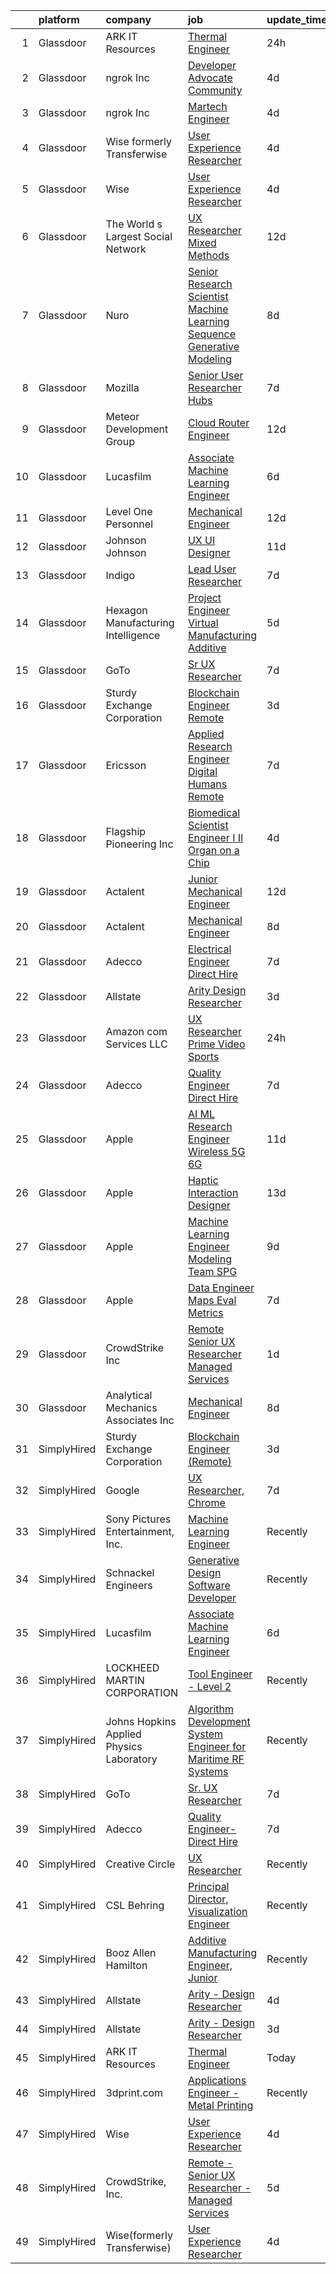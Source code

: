

|    | platform    | company                                  | job                                                                                                                                                                                                                                                                                                                                                                                                                                                                                                                                                                                                                                                                                                                                                                                                                                                                                                                                                                                                                                                                                                                                                                                                                                                                                                                                                                                                                                                                                                         | update_time   | location                |
|---:|:------------|:-----------------------------------------|:------------------------------------------------------------------------------------------------------------------------------------------------------------------------------------------------------------------------------------------------------------------------------------------------------------------------------------------------------------------------------------------------------------------------------------------------------------------------------------------------------------------------------------------------------------------------------------------------------------------------------------------------------------------------------------------------------------------------------------------------------------------------------------------------------------------------------------------------------------------------------------------------------------------------------------------------------------------------------------------------------------------------------------------------------------------------------------------------------------------------------------------------------------------------------------------------------------------------------------------------------------------------------------------------------------------------------------------------------------------------------------------------------------------------------------------------------------------------------------------------------------|:--------------|:------------------------|
|  1 | Glassdoor   | ARK IT Resources                         | [Thermal Engineer](https://www.glassdoor.com/partner/jobListing.htm?pos=112&ao=1136043&s=58&guid=000001835eef94008151b59cb0eb6111&src=GD_JOB_AD&t=SR&vt=w&ea=1&cs=1_20ddaf6e&cb=1663745103180&jobListingId=1008151360223&jrtk=3-0-1gdfev519kbkg801-1gdfev51qjcbp800-d7ba8a74a5e566be-)                                                                                                                                                                                                                                                                                                                                                                                                                                                                                                                                                                                                                                                                                                                                                                                                                                                                                                                                                                                                                                                                                                                                                                                                                      | 24h           | Menlo Park, CA          |
|  2 | Glassdoor   | ngrok Inc                                | [Developer Advocate   Community](https://www.glassdoor.com/partner/jobListing.htm?pos=127&ao=1136043&s=58&guid=000001835eef94008151b59cb0eb6111&src=GD_JOB_AD&t=SR&vt=w&ea=1&cs=1_891d2f1e&cb=1663745103181&jobListingId=1008145005945&jrtk=3-0-1gdfev519kbkg801-1gdfev51qjcbp800-81705252b0c7ae74-)                                                                                                                                                                                                                                                                                                                                                                                                                                                                                                                                                                                                                                                                                                                                                                                                                                                                                                                                                                                                                                                                                                                                                                                                        | 4d            | Austin, TX              |
|  3 | Glassdoor   | ngrok Inc                                | [Martech Engineer](https://www.glassdoor.com/partner/jobListing.htm?pos=120&ao=1136043&s=58&guid=000001835eef94008151b59cb0eb6111&src=GD_JOB_AD&t=SR&vt=w&ea=1&cs=1_2507b55f&cb=1663745103181&jobListingId=1008144845388&jrtk=3-0-1gdfev519kbkg801-1gdfev51qjcbp800-5fb104bac070b483-)                                                                                                                                                                                                                                                                                                                                                                                                                                                                                                                                                                                                                                                                                                                                                                                                                                                                                                                                                                                                                                                                                                                                                                                                                      | 4d            | Austin, TX              |
|  4 | Glassdoor   | Wise formerly Transferwise               | [User Experience Researcher](https://www.glassdoor.com/partner/jobListing.htm?pos=124&ao=1136043&s=58&guid=000001835eef94008151b59cb0eb6111&src=GD_JOB_AD&t=SR&vt=w&cs=1_5ca8ad96&cb=1663745103181&jobListingId=1008145016719&jrtk=3-0-1gdfev519kbkg801-1gdfev51qjcbp800-961133dc9397dce1-)                                                                                                                                                                                                                                                                                                                                                                                                                                                                                                                                                                                                                                                                                                                                                                                                                                                                                                                                                                                                                                                                                                                                                                                                                 | 4d            | New York, NY            |
|  5 | Glassdoor   | Wise                                     | [User Experience Researcher](https://www.glassdoor.com/partner/jobListing.htm?pos=130&ao=1136043&s=58&guid=000001835eef94008151b59cb0eb6111&src=GD_JOB_AD&t=SR&vt=w&ea=1&cs=1_585092b1&cb=1663745103182&jobListingId=1008144985892&jrtk=3-0-1gdfev519kbkg801-1gdfev51qjcbp800-b42d6b528c0ab3c6-)                                                                                                                                                                                                                                                                                                                                                                                                                                                                                                                                                                                                                                                                                                                                                                                                                                                                                                                                                                                                                                                                                                                                                                                                            | 4d            | New York, NY            |
|  6 | Glassdoor   | The World s Largest Social Network       | [UX Researcher  Mixed Methods ](https://www.glassdoor.com/partner/jobListing.htm?pos=105&ao=1110586&s=58&guid=000001835eef94008151b59cb0eb6111&src=GD_JOB_AD&t=SR&vt=w&ea=1&cs=1_d5b86d0d&cb=1663745103179&jobListingId=1008127980013&cpc=42BEC95245890617&jrtk=3-0-1gdfev519kbkg801-1gdfev51qjcbp800-95064e1ee481b041--6NYlbfkN0DSgjPPcnEdvoK3uuxfISLALE6pB1FR7YSHOr_tSg5_QGIhoz_2VqUepdcKLBLI_zT6UW54Cd1fNtknZtOrKjgZadErINrxE8UWz8nhuzt5Ng7HjwsUvgsuMMigsisLFyIIJVED45QTVyAR7WXJBxBSS4o8NpMWLNvnqKZVDh8d6QsKqS5n2y3Tl7n9LG7pE7R5nehw8ZgkofqZAfcZkURi4LK8rLS4gBPomtDJcS7xEdEc7PpdUSz5qQ9M0FqNTzQhXs9fqonovxpHmHaVNsKUgZZNzYF4lwLRpnU5d7wvX_fx6miTvl8g94LGzgoESRRF5gUOxznV8EpRobMsMztBYUTI2mHyWsZBBSP283vOgPYFDWaNYbv1MrhlTt3J1--ZxcDjY61TIt5ATPyTrSFjpHriil8ItJE5FurBUXo_-a91ims4JeFZJYfQgVpgbHZOmnKxUQln_soGVVslwWLnIHEHQijdhrT1HwSOvrYWUNRE8XUfiXTGqA0tJB9OHkI-c4caWsNJobY3wp7bT8JPu0w5Ai1L0QkuV7bqO-DmrEarpKtf1tkMga9xnwQhSnKbi9pTZpa2w-WyhViqn3yLow1Qd6OWHXs%3D)                                                                                                                                                                                                                                                                                                                                                                                                                                                                                                                                      | 12d           | Menlo Park, CA          |
|  7 | Glassdoor   | Nuro                                     | [Senior Research Scientist  Machine Learning  Sequence Generative Modeling](https://www.glassdoor.com/partner/jobListing.htm?pos=121&ao=1136043&s=58&guid=000001835eef94008151b59cb0eb6111&src=GD_JOB_AD&t=SR&vt=w&ea=1&cs=1_7a58cd81&cb=1663745103181&jobListingId=1008135465542&jrtk=3-0-1gdfev519kbkg801-1gdfev51qjcbp800-ee2357161cdde27d-)                                                                                                                                                                                                                                                                                                                                                                                                                                                                                                                                                                                                                                                                                                                                                                                                                                                                                                                                                                                                                                                                                                                                                             | 8d            | Mountain View, CA       |
|  8 | Glassdoor   | Mozilla                                  | [Senior User Researcher  Hubs](https://www.glassdoor.com/partner/jobListing.htm?pos=126&ao=1136043&s=58&guid=000001835eef94008151b59cb0eb6111&src=GD_JOB_AD&t=SR&vt=w&ea=1&cs=1_9e4adc7c&cb=1663745103181&jobListingId=1008137678434&jrtk=3-0-1gdfev519kbkg801-1gdfev51qjcbp800-d5bfe251643c9646-)                                                                                                                                                                                                                                                                                                                                                                                                                                                                                                                                                                                                                                                                                                                                                                                                                                                                                                                                                                                                                                                                                                                                                                                                          | 7d            | San Francisco, CA       |
|  9 | Glassdoor   | Meteor Development Group                 | [Cloud Router Engineer](https://www.glassdoor.com/partner/jobListing.htm?pos=116&ao=1136043&s=58&guid=000001835eef94008151b59cb0eb6111&src=GD_JOB_AD&t=SR&vt=w&cs=1_c4756886&cb=1663745103180&jobListingId=1008126394327&jrtk=3-0-1gdfev519kbkg801-1gdfev51qjcbp800-e8432282be97c04f-)                                                                                                                                                                                                                                                                                                                                                                                                                                                                                                                                                                                                                                                                                                                                                                                                                                                                                                                                                                                                                                                                                                                                                                                                                      | 12d           | Remote                  |
| 10 | Glassdoor   | Lucasfilm                                | [Associate Machine Learning Engineer](https://www.glassdoor.com/partner/jobListing.htm?pos=114&ao=1136043&s=58&guid=000001835eef94008151b59cb0eb6111&src=GD_JOB_AD&t=SR&vt=w&cs=1_6f944c85&cb=1663745103180&jobListingId=1008139116057&jrtk=3-0-1gdfev519kbkg801-1gdfev51qjcbp800-53c3b19fc0252a02-)                                                                                                                                                                                                                                                                                                                                                                                                                                                                                                                                                                                                                                                                                                                                                                                                                                                                                                                                                                                                                                                                                                                                                                                                        | 6d            | San Francisco, CA       |
| 11 | Glassdoor   | Level One Personnel                      | [Mechanical Engineer](https://www.glassdoor.com/partner/jobListing.htm?pos=108&ao=1110586&s=58&guid=000001835eef94008151b59cb0eb6111&src=GD_JOB_AD&t=SR&vt=w&ea=1&cs=1_29c5b071&cb=1663745103179&jobListingId=1008126691607&cpc=334ABAF5D42DC775&jrtk=3-0-1gdfev519kbkg801-1gdfev51qjcbp800-0075f2411a31a963--6NYlbfkN0BGKOAI0ioq35DZwdBmpRMS4IkA5KmWp_V8IQIGxuDSdjBr0bVOIavCyO8Whx9w43ejlyBZP44KpN7q0uegCwpsILwPM4iTnBqmzUSkvLJTxp5SNMRlK4p5371I8TNlG05qUlSm2rElWbwU-xiqIcKjVdN_LSf8WxN2a0AYwjpaz4p6HiWdLAF8uZklSWDLiVTEQNsJKXaYqb5F-nz_bVFGwGznQ7jbjzU4bYnKSfr_rbdLdZzBLgAR1jv_BRb3FsP3iMIhx8kFWfdcoMc1HgZP4gj_xJz_14_s_elyqFQL86ZfSOOTixXgb12l4grH3zPgFvsxOFqEg7Y_5NMdh1yVeq0yN-zGVP1blznBx2iKPgIovtYOzTGrtXh9h7d2kawzvogRTa1Iz2KrTncPeFkKzSh-osuW2a_YtWWK1phQpgk_0gH7neUVzXkledIDEQz_wYUOI_i4vih1mTJf3jPC8iR5EnKkLTZWRgmsGrI5jlt6bOLrYKZCa1L-z74BxAFR80IMJQi_0A%3D%3D)                                                                                                                                                                                                                                                                                                                                                                                                                                                                                                                                                                                                                                  | 12d           | Riverdale, MD           |
| 12 | Glassdoor   | Johnson   Johnson                        | [UX UI Designer](https://www.glassdoor.com/partner/jobListing.htm?pos=129&ao=1136043&s=58&guid=000001835eef94008151b59cb0eb6111&src=GD_JOB_AD&t=SR&vt=w&cs=1_ef9890b1&cb=1663745103182&jobListingId=1008128369834&jrtk=3-0-1gdfev519kbkg801-1gdfev51qjcbp800-571297199a56e5ce-)                                                                                                                                                                                                                                                                                                                                                                                                                                                                                                                                                                                                                                                                                                                                                                                                                                                                                                                                                                                                                                                                                                                                                                                                                             | 11d           | Raritan, NJ             |
| 13 | Glassdoor   | Indigo                                   | [Lead User Researcher](https://www.glassdoor.com/partner/jobListing.htm?pos=128&ao=1136043&s=58&guid=000001835eef94008151b59cb0eb6111&src=GD_JOB_AD&t=SR&vt=w&cs=1_fcf8f540&cb=1663745103182&jobListingId=1008137860295&jrtk=3-0-1gdfev519kbkg801-1gdfev51qjcbp800-01d9b91b3b0b842d-)                                                                                                                                                                                                                                                                                                                                                                                                                                                                                                                                                                                                                                                                                                                                                                                                                                                                                                                                                                                                                                                                                                                                                                                                                       | 7d            | Remote                  |
| 14 | Glassdoor   | Hexagon Manufacturing Intelligence       | [Project Engineer   Virtual Manufacturing   Additive](https://www.glassdoor.com/partner/jobListing.htm?pos=119&ao=1136043&s=58&guid=000001835eef94008151b59cb0eb6111&src=GD_JOB_AD&t=SR&vt=w&cs=1_7a6e4adb&cb=1663745103180&jobListingId=1008143262841&jrtk=3-0-1gdfev519kbkg801-1gdfev51qjcbp800-00b3a3f72e2f6140-)                                                                                                                                                                                                                                                                                                                                                                                                                                                                                                                                                                                                                                                                                                                                                                                                                                                                                                                                                                                                                                                                                                                                                                                        | 5d            | Novi, MI                |
| 15 | Glassdoor   | GoTo                                     | [Sr  UX Researcher](https://www.glassdoor.com/partner/jobListing.htm?pos=101&ao=1110586&s=58&guid=000001835eef94008151b59cb0eb6111&src=GD_JOB_AD&t=SR&vt=w&cs=1_cf28a901&cb=1663745103178&jobListingId=1008136047338&cpc=DFCAFF9DFE7B86C3&jrtk=3-0-1gdfev519kbkg801-1gdfev51qjcbp800-cc8c35999ee38a36--6NYlbfkN0DXrBR656PqShB4nd9ExliYcIGoAa-Cw4zASH8sJAtKRw7zPWSX6rin_4RTA63kuGDTGAJZNlVYHFk95NFqQyM2oEXKT0BrTVUrPHFvKd2v7-E1yVHa_9NTbPXc6a0PxaSBA30d15D1Rcn3YIcsDoZG8R4UyZ4IdFyU8eMR46wXMRrp1W-D-jOyTGpUsnMmRjKdrkYMWRLtHmFmvXC-00MlBnBgwYuB7F_nCIE_4vLKilVQj0T0QXjfmyXN7ejdUQ_uSaa6KZdFYjetRufJm-_yWrJ8UYN8dwE_QIpL3aet0CBfokjnreidKyCryEOqz4yfWYEbIqL0TxQEvaD6ZOmEM1dC35ReGWykjmjJ-wGEH9eiafmqHfDDYgb1F--6IPl4xq6OpNfAQBXF4FP9xbctc43y0g3oaIbRPRyBfN4RYyNst8tVRnHes4lbSrleUNN2rFh0W4CT9ZUgHnOtB8qkQZgxHsStSL5_4Ub1Mel8WyUbq6IA4wmMIxL0poSv15K1WsnKbf8OrkajiN7LrQ0u6BP4NQM965UVfeDx6JbajZn_KaykfKfDrivnHiq7cJGYsg-NIPKddv9XlrnaXXJVJWBsOD88pSJ925T-NQflNfQ8DwPZzS5NvrOCP0g7uL4ff7J1qow1S-BrocNw_NxHgvCtG48pjsYYGiXRTpLVOB5QGCGtMJg8vv1R_-4Udv6vlRICNwtq-7EDeWUz_QxwIyOuiUvgd8eVlBJPfA63q_uee5mhTBDhSNB2Ok--8byh7i4VDGN2La5AIdiX5HvMIxV3hUz88B05cXUtkxz-j5bVo7bf7qY3m1iKyInq-FXyTZblsGxjq-ugRDd8lNcSL6U5cQrs7jYwZbfviWSlrLOwixetShFMX-FiLwx95HtE0Fcq5oRE3TdC0OKEEDTE2n1dNpx5bud00cdTUs4BmheZN8650XmhngxqY6tgTlOrelHlyGpEl3XFZmKujNmMBFIpVcLvf2YUj1WFCyOIiZ9xrA4i5k0oWTQHMixzcrk%3D)                                                                                                                       | 7d            | Boston, MA              |
| 16 | Glassdoor   | Sturdy Exchange Corporation              | [Blockchain Engineer  Remote ](https://www.glassdoor.com/partner/jobListing.htm?pos=111&ao=1136043&s=58&guid=000001835eef94008151b59cb0eb6111&src=GD_JOB_AD&t=SR&vt=w&ea=1&cs=1_033835f3&cb=1663745103180&jobListingId=1008146555398&jrtk=3-0-1gdfev519kbkg801-1gdfev51qjcbp800-fef74d675c3b63f7-)                                                                                                                                                                                                                                                                                                                                                                                                                                                                                                                                                                                                                                                                                                                                                                                                                                                                                                                                                                                                                                                                                                                                                                                                          | 3d            | Remote                  |
| 17 | Glassdoor   | Ericsson                                 | [Applied Research Engineer  Digital Humans  Remote ](https://www.glassdoor.com/partner/jobListing.htm?pos=113&ao=1136043&s=58&guid=000001835eef94008151b59cb0eb6111&src=GD_JOB_AD&t=SR&vt=w&cs=1_8c3a3337&cb=1663745103180&jobListingId=1008137192656&jrtk=3-0-1gdfev519kbkg801-1gdfev51qjcbp800-a3a6e642df506e59-)                                                                                                                                                                                                                                                                                                                                                                                                                                                                                                                                                                                                                                                                                                                                                                                                                                                                                                                                                                                                                                                                                                                                                                                         | 7d            | Santa Clara, CA         |
| 18 | Glassdoor   | Flagship Pioneering  Inc                 | [Biomedical Scientist Engineer I II  Organ on a Chip](https://www.glassdoor.com/partner/jobListing.htm?pos=115&ao=1136043&s=58&guid=000001835eef94008151b59cb0eb6111&src=GD_JOB_AD&t=SR&vt=w&ea=1&cs=1_c4daa23f&cb=1663745103180&jobListingId=1008145568637&jrtk=3-0-1gdfev519kbkg801-1gdfev51qjcbp800-8bcd449e731fee9b-)                                                                                                                                                                                                                                                                                                                                                                                                                                                                                                                                                                                                                                                                                                                                                                                                                                                                                                                                                                                                                                                                                                                                                                                   | 4d            | Boston, MA              |
| 19 | Glassdoor   | Actalent                                 | [Junior Mechanical Engineer](https://www.glassdoor.com/partner/jobListing.htm?pos=104&ao=1110586&s=58&guid=000001835eef94008151b59cb0eb6111&src=GD_JOB_AD&t=SR&vt=w&ea=1&cs=1_7e57ac18&cb=1663745103179&jobListingId=1008127139282&cpc=8795CF9063CD573D&jrtk=3-0-1gdfev519kbkg801-1gdfev51qjcbp800-9ae0dcd8d463372b--6NYlbfkN0ChYVx_I3yfZ_JDY3EFoivtqvi_stwnZ_kRt8Dowt_l_d1ydueao4NE-oUleRJ4yhhb39mHehtRHndohCyaOhg4280427keUE1_ZpeYPIHI534W6KDYMQAOdfsg9KN3-mFLPXe_iqaff-Q4F3tD3DuGMwPBQWq0rmd4OptedXNGpScra_6RWsT4s_zZPtEVlf_2SMfiOZPFAgPLLZf2kzMVuWZ1bYHDKmJtIG5ufjMnl_a2uZHmwC8WSU3Dpw3aYLGyNGTNRV3Wal6Idpg-8XrqMIL61OVAHsSrno3Rl_CqpPZCdS9hj1WQtPAeYFajxwJBs64kYb3EBVGkVV4MeHx-eq5F9GHCS4zVQ5CO8rNkFb_9GkES4qjVEqgAtcHG26LVIcvC331l0YIl5ageoMJ4xSDa5q6K-XGd2YZPaXWefFskyTFlsBOQlT4hhCdWofpnA2FEjtrcMMv939Mlyd9GNT54BToEeE-15igIL8BjJKNenD1PDg3AWf6_G8USLDRT3i0FPvfqpR4n3n20fku_o0uVyRedJ22zVj-yKLarXPdrUJiyTHeXNyfH7zigJx60XXibQuLuEwsiTulxdxRfR40YmLXT5vQMCszXbwbQycPFp80kC9TY9y6leghF_n8AmUsodCQ96XnVhj2aWlGtNbajRL_ALePVI501tytmeGhBVNlLXNkzePBbreo-jN1tMudVoLtF-TQYdK0vLlywxnqKgTJE3uKgT7xEX6TPmXa0ZaUnMOrYi1-Ha1_6db8qszGhTsQfkw8IVg2OIPO3D3baW5KJFznUnJalBFeYA3zVJo3EmCteU37L3bqoip_uIHda7hRhlDuNVft9HLcCh2Ftz7Fia811cReS0kFW2g0MMF2EcVFmiqxE_fatSsyywqaFq7TpRSkLsvAZF9THi8y0QM5OaAWh8H7X6XN7BC2eqDq5cJaLWYUOQ4AFgRrqOXIKHCFqdxD95rWjhg9bDopbJKbNigE%3D)                                                                                                                                         | 12d           | Hyattsville, MD         |
| 20 | Glassdoor   | Actalent                                 | [Mechanical Engineer](https://www.glassdoor.com/partner/jobListing.htm?pos=107&ao=1110586&s=58&guid=000001835eef94008151b59cb0eb6111&src=GD_JOB_AD&t=SR&vt=w&ea=1&cs=1_44f695a6&cb=1663745103179&jobListingId=1008134974278&cpc=8795CF9063CD573D&jrtk=3-0-1gdfev519kbkg801-1gdfev51qjcbp800-a41a2a09e7ee9863--6NYlbfkN0ChYVx_I3yfZ_JDY3EFoivtqvi_stwnZ_kRt8Dowt_l_d1ydueao4NE-oUleRJ4yhhNyDAQM8zxtsu2sJnXCSKwaOL1JDzutMNz7oNwtIRIlYrD7WCj09pygk8fr46RRWkgj-fWXrFuHeleropOJrm8NONiBDVed7mT-6nH9KtLXNmu6SDjUVHUse5hxr0vAapaAz5XkCBWKMYCe7CTclHJ70qfEMJrZNlKw2cXL5y0cGbZ1QBB7X1xkhZ2p68V0p9xKd1dVrTPqDzhJ9Os_nu2bknL1oAHeuDb0oXamCRO0PKwz9t_DN7gQXIl2gYjzoXwy_yM0PKck5lSS9CVLE827FTa5VB4OOw1Sp6itViwBh2ZQNM9l6_emR9gL4Lk7vhSeIo0P28im0TolJV1g58HMWwR7JQXPpzpO_VjI0_aTfN8lb40cWqkK4cgNcaj8eNYhPhWdB-f_OgzMiDyck3QKnDeev_n48OMREYEIM6XbPDLa3ozKQin8riCSllEdSf_o95KGkobZ-D45O3LH1Ba3CkjFjqpGkWSk4LAid5IM7oxZhG9vA4U3npHqUz-xevDsUecSgAKnwI_rf-CMAz0LjabWGsf4ZoAWBem7AsLMuFr9yTWdCyW4p40EZ9gOQkRJJMjBCakuQdCisKAH747BdDJ_9MLq-a2eSpv9OoJX9ytAIeuklA1ycBRT9xu-RyKlpGI42BeZj7Txl3WodzDHdbrDqfJqUJv9x1IrGB8K7LRWd8sW8txF4ykivAOlQ2HZ-JHS9oncDBEUjMYNbLQhe97ad_pCUpH8Hy0i9DskjW6nbvP9dvltyMkQacwFGV1nKjD6AJvr3nYQes_FEUnIpWaZoaUxWtwDAQ0Kwo20NfWv4GratNZqvjUOPDzhz-Q9ton_eI1eqPV0NaaEiGHS1OYgpnnQ21477u-_svFmztM2xN-i7HG6EQGOYj4_BEvwXhw-GQcr8CsYv2LWuwXZjS0DGwZy6c%3D)                                                                                                                                                | 8d            | Hyattsville, MD         |
| 21 | Glassdoor   | Adecco                                   | [Electrical Engineer   Direct Hire](https://www.glassdoor.com/partner/jobListing.htm?pos=109&ao=1110586&s=58&guid=000001835eef94008151b59cb0eb6111&src=GD_JOB_AD&t=SR&vt=w&ea=1&cs=1_76564826&cb=1663745103180&jobListingId=1008137382201&cpc=32EE424DE2B657EB&jrtk=3-0-1gdfev519kbkg801-1gdfev51qjcbp800-994e80d32d71e9fa--6NYlbfkN0CsARmfH1XNQTa22oGIIJ18FtyAjbQsgfeQZpddTLaeHhygH4euGCkj3BcQzwrXkBbIRS-vZFjZ0lbdCsizEMPlVC0lVP3UHYYpBP7Spi8b8irByz7ZmtgBn7YkGVA8Ckvr23vtu7IOhkSkc8-iKHkPdHzN75MUUeNCw5pza473IBbE3oH1x6WeCmdtwh-pnh5VZuH2KbXy1VVfFbgE2Hn0wcpOX8xQyMf99BAb6dqstqa4dZ5HmFLrIRyxHp51IbSPTinPsC8kWGlduVkFXjnn2NE5sWnqrnSvku_mjySROL9NCZmNVdBSaONGN4YBbcLC7Bc13aXnmwdLppB2FCa7fEEawEF6fWdh-uldBU56Jmw9bUeuEfDtdS_U2QNZCOO2o3o1vV8kbsZg2ebrhAjV5NmcTQ2aqswM5sfjQF43uW4HgDyf5E7Xo7jELWinoPx48ttRWal_AKxGG2ZDsFWgdmJ-EkShTIctkjKBRLpHySWKSpISK_8Ps28d4mghwWl5qe4MlPOjWhE-FxyNhS-pNqDz6kSfDl0BCIjFsuvAmJgEzcltjIazLsiOOtRPEYCq2UOP4Gcq0JmF-UXhjRvZ36kA2AD6ObcoLNr_cErPQP4Z45RbJDmOSvFLzFZ36chP1quT_UIOM8tMvVQy95Sjc_nsZKLAqJEk6C6JXSZP5KOsxsdlD1-kg7-2rVXj1NLHSI9sm_lBDK25ZE7-88McCDR00byAUx8tffkDVdM0KoWxSOkgjZqTvpaU0WLMgk2FH9ZMkks57PVoaEoKiCG0PmmNzPEN2SnFgDv0oP4dDzxpnPeGlIUEroGWizlyQfCXdocHWvkiN-34tvh14IhlPKgr5_dTU7fQsxEFI6JyJdcW2ZxXv9bid4znsSJwIz-GsBAMutlZNEAPyfKQOeCAVjUn-wxVpU6fsfxWq6JA2w%3D%3D)                                                                                                                                                                                    | 7d            | Gloucester, MA          |
| 22 | Glassdoor   | Allstate                                 | [Arity   Design Researcher](https://www.glassdoor.com/partner/jobListing.htm?pos=102&ao=1110586&s=58&guid=000001835eef94008151b59cb0eb6111&src=GD_JOB_AD&t=SR&vt=w&cs=1_6529612f&cb=1663745103179&jobListingId=1008146367908&cpc=3BA4CE39D5B5DEF5&jrtk=3-0-1gdfev519kbkg801-1gdfev51qjcbp800-2a9d07b4c94ca1a2--6NYlbfkN0BLH0BMQoDn-yw6Urt952hBm1JLFZ7WpBxND2cMIOjOqdmupiC_ZwOjCSzUpM3cDMan-XWx-WYIgFW0eKYFFNcZZa4e2BvAYYyViwDNAEYnoLYakGHlHkr1vztp50za5AEgtwAu40VL7MNPrW6TETvCPm8tbtjfkGnj0aRI0eFJ8Kll7Eehs7NEGSaKHWg1ceRtaGpQN-TA-H-J1sxvb4qxmrKe4CNc8n7aGyZQLf5vu_ciBdAlYwHjIiN6MAkEsPjd4bwiYGHMH1R-b6mzofOr-BQgxEwFZ7XUrhOlw8dKKXm5dac4HFWnxnvwherfpC4Ewra2JUJchSn8zutgON9nFh9YdCUV11SEpAV0XwB7qtARKkPLwuhr4RFec1dKQqpCz_wCjpkTeaDGhI7SdV_fBgOcZVLMZijAvp-A9Bt0DWX1EJpE5ZwIsgDU_j56P6FOPnUAT_WQURJvVzIbGGJws1zieDHWp1ZgZY46FD1OsetKcHxL01j2gvXLr0mTjs6T42yEqUIpKO8PwGS0CqB4-g8p89S8QUQkMprby0zRbhL_rW3GEC0BakRh1sd--KEB87PYVU5S7L_JD2esfdo5bsU3leoLq5sqLWdfR9JXiBa2t09BAvjbOiV8t6sJIbmyehlYkVqUxKtkrxiKv5noiCJK5LFs1j4VTuipb7jxjWB4DGoSqEp9ZVoUXGrXM9ad7RGWMYATJrkBFu-32BwiihGjz-ntvlT9EefrOFMj1sbggy_XQcZCINnWhF41qMfnWY6Bww6CU-H8xk2gSAKchs278jr9uiFPrfmKb_21FZYlJv4OY5fYfPtuJxFoG0YQuHZvbmx2ZhOV2Ei-XVTQtw-2LBbFRqvTMWGhsNPm47qVjkeY6AWhdiqrBItoT2QlQsFtEk3CtT5FRlfB6EHyJUqX4i0bk7oyVOltWNWZH2fy_kKNqUnKFNiuGZOU_XQrBf255s6hL8SySxuvG7PYH-ZRqcoXDUPZ7PBCglEn5B-wFBDiqY8-DyjrTZXNU47b8qrOELzkKWJo99nh0G6FE9uTGuaLH6lmxuN_yl67Vuy1OaYbfNrxLGOqP1zcT1uAWNv6115PlopzsBTP9_dfypNF1v08Rcfu8D8iKzlRRw%3D%3D) | 3d            | Remote                  |
| 23 | Glassdoor   | Amazon com Services LLC                  | [UX Researcher  Prime Video Sports](https://www.glassdoor.com/partner/jobListing.htm?pos=125&ao=1136043&s=58&guid=000001835eef94008151b59cb0eb6111&src=GD_JOB_AD&t=SR&vt=w&cs=1_e92a5d48&cb=1663745103181&jobListingId=1008151009295&jrtk=3-0-1gdfev519kbkg801-1gdfev51qjcbp800-6f1e15fe550b7201-)                                                                                                                                                                                                                                                                                                                                                                                                                                                                                                                                                                                                                                                                                                                                                                                                                                                                                                                                                                                                                                                                                                                                                                                                          | 24h           | New York, NY            |
| 24 | Glassdoor   | Adecco                                   | [Quality Engineer  Direct Hire](https://www.glassdoor.com/partner/jobListing.htm?pos=110&ao=1110586&s=58&guid=000001835eef94008151b59cb0eb6111&src=GD_JOB_AD&t=SR&vt=w&ea=1&cs=1_51974fdc&cb=1663745103180&jobListingId=1008137382222&cpc=8795CF9063CD573D&jrtk=3-0-1gdfev519kbkg801-1gdfev51qjcbp800-ca5f45e3e8f4654a--6NYlbfkN0CsARmfH1XNQTa22oGIIJ18FtyAjbQsgfeQZpddTLaeHhygH4euGCkj3BcQzwrXkBbIRS-vZFjZ0nLZWt3VDFLMBP8hU3nShTTVSnc-6Zn9k4auwPULwJhdYOmn8zHcUF9HbkpzYW7Vh_-aHZ3Bg1ZC6QSWF-Jm7tmVzqqe9Asborlpaz0F4G8hKzGP8PKJSC59F39sWc-yDWkwDWSpd2RY8ngkhlzVrO1Vy1JzPzJ61Jdhy6T4Vlblgpj1H3NRAp9XFI4f_FAyV-PMR44P3i70EuANUESjriA6c-q-dIzhSaVxEBAmSYYbg_g6RTcqdN8XfOa5EW1ZHS1v26ZwbqomH_zGfvUroTrHvpwkPg7ZNGqkwmQ7H-CNwZUsah4AWTW555pYIUqZ_ktlXWwJKWkkVsSOuBCtBuOH7XOswCS2xPoXBk8UhNU916H945JCLpb1b7XQqunv9B65K51D2f1oTrFpYHoT8j8OnUV7TITR2zrSfVsi-TVgkTAMJKgsrScEt42-FoDKfNMZdoq7EScwOqzh4et1AWwj9HOAWdXXwbBZPLI14AOVjbEzIw8dbmfN49BK_-XVaXfZJJaAwk5Res2jbuDWXo2nS028IZDJHvR4tkcfPA4iUWYEh7syqHBzCx-jIRxPuj5lUmbnvA7CcSFG8sWjJZMAmab1-FZqxgOP6Q0ZdfDv7FMzPPAMXgqlyF3k7jzR-BHV9AKe53G9If4rfgt9JmYpxj_0gpuKwH1lAGvfrzjZSf7e59tI1IJ8U5tSn9VWiREBUVHoBEbtAOLAdSPndC1oUxCkYi8wv5tkeCnmjXo71G0FTpzZyefeSXqf49hUWkBMKzirMPe0dIUgTphO5-SDuJLbvldM8nJcXEyZgoEdmRuPKRzOafw4unjIdYevwcvnNrjJHgKTzjc6F7Whh2Y%3D)                                                                                                                                                                                                      | 7d            | Gloucester, MA          |
| 25 | Glassdoor   | Apple                                    | [AI ML Research Engineer   Wireless 5G 6G](https://www.glassdoor.com/partner/jobListing.htm?pos=103&ao=1110586&s=58&guid=000001835eef94008151b59cb0eb6111&src=GD_JOB_AD&t=SR&vt=w&cs=1_183de970&cb=1663745103179&jobListingId=1008128287837&cpc=F41FEAB56D215062&jrtk=3-0-1gdfev519kbkg801-1gdfev51qjcbp800-1b3e43e32223f8ff--6NYlbfkN0BvKrLyj5gPmtZO9T8euul8TCxuuKNOtzRJOomxnwSEodTz2Bc-sPZl8WPllYOnI2i68_LCLaxm99OMVn93aZ5QHMFERP7L4KZeGzKfwLxS3YgW0mxDro-yHn6JW1CyxHHlh9kuppq4o4Hklx9PCCrGkdpaICdlOGP8PiKeS4i1aWX8W-6yPAsNVq6H2BHDfiLtyRHJPH1JXEKJ8AB1H7mwfoo4mBW_Fk_SsiQb3XxuRNoSvtmsnLT9R3_9FAFLwhMXh-slPWr1wffReG3eZ9_iOmmG6Fiv432YsBce7GlQg97eqjA1faXZEx7wvt5kfJRAnMDLVlBW5A54UhchhKJQcizsTJn3CxE2b6At0nzpxzB38yH5fMTrNOsbIwsraJ4-mD9lS6n-OUxvbmAPKyJKOBjAb9n_kQzpP_zyPagCzUvVkBkKwkfVruxZAEyl3E905__0-XM1yXSqCjlPW50AG_o8MzKssBRAQNR0a1p0fclXW9xVSWhGnd0HB0tTbGZhhsVENLaQ3yjZYwiGTxm8evvdtFyn8X11Lp0UM4oOFbkfAY_-rV49enAY4Ap4V6RGT0nIIYIj8idhnzDLJ3JXClDMWRLj6AcfuMUvGPz5k-K-S7Obo3DANq0yYJvRBEmAXxbz1_qzPMDj1TN54w0rmSmG9qocyAQdd0IICiXN1mb9Cy6VGa3K1cfxQsUsPTWBlqVvnlFep8yCEHrbP_FxPP1t8SqvvHcmqrMyBOrHxNykkUtz1MltMEbVqDVY7-z2bSD1UZAoH00hJyExhokb_WVHAuGAEKDuy57C45H4sDSAJJN6J2N-_wHp1CEPBhbUYJopJweCl-fRYLjrjjzqDk5LUa4TMyLRXbM-OXBRHWUC9SGJ7FPHuYQ-ALyUKSjM3YlW6c9bwshXdoLNtYYcm-r4Dbr2ZrmLW7XMuJBY4rGNsWOn9zBIsORuhFVW09_naMHuCvkdkgVtgFR3A4aYQ6YCm2aThDY%3D)                                                                                                                                | 11d           | San Diego, CA           |
| 26 | Glassdoor   | Apple                                    | [Haptic Interaction Designer](https://www.glassdoor.com/partner/jobListing.htm?pos=122&ao=1136043&s=58&guid=000001835eef94008151b59cb0eb6111&src=GD_JOB_AD&t=SR&vt=w&cs=1_203ec830&cb=1663745103181&jobListingId=1008124951425&jrtk=3-0-1gdfev519kbkg801-1gdfev51qjcbp800-f09153b84c107bae-)                                                                                                                                                                                                                                                                                                                                                                                                                                                                                                                                                                                                                                                                                                                                                                                                                                                                                                                                                                                                                                                                                                                                                                                                                | 13d           | Cupertino, CA           |
| 27 | Glassdoor   | Apple                                    | [Machine Learning Engineer  Modeling Team   SPG](https://www.glassdoor.com/partner/jobListing.htm?pos=118&ao=1136043&s=58&guid=000001835eef94008151b59cb0eb6111&src=GD_JOB_AD&t=SR&vt=w&cs=1_f73b29f8&cb=1663745103180&jobListingId=1008132846162&jrtk=3-0-1gdfev519kbkg801-1gdfev51qjcbp800-db8a414b509bb38a-)                                                                                                                                                                                                                                                                                                                                                                                                                                                                                                                                                                                                                                                                                                                                                                                                                                                                                                                                                                                                                                                                                                                                                                                             | 9d            | Cupertino, CA           |
| 28 | Glassdoor   | Apple                                    | [Data Engineer  Maps Eval Metrics](https://www.glassdoor.com/partner/jobListing.htm?pos=117&ao=1136043&s=58&guid=000001835eef94008151b59cb0eb6111&src=GD_JOB_AD&t=SR&vt=w&cs=1_14d40229&cb=1663745103180&jobListingId=1008138413764&jrtk=3-0-1gdfev519kbkg801-1gdfev51qjcbp800-9b859b847705e226-)                                                                                                                                                                                                                                                                                                                                                                                                                                                                                                                                                                                                                                                                                                                                                                                                                                                                                                                                                                                                                                                                                                                                                                                                           | 7d            | Cupertino, CA           |
| 29 | Glassdoor   | CrowdStrike  Inc                         | [Remote   Senior UX Researcher   Managed Services](https://www.glassdoor.com/partner/jobListing.htm?pos=106&ao=1110586&s=58&guid=000001835eef94008151b59cb0eb6111&src=GD_JOB_AD&t=SR&vt=w&cs=1_b489ffe8&cb=1663745103179&jobListingId=1008148989816&cpc=6FC5BA77C9A4CD78&jrtk=3-0-1gdfev519kbkg801-1gdfev51qjcbp800-0839d8dd7478ce02--6NYlbfkN0Cu2CVlb3GO4Nf7aS8SXsFwjpUbSKkwsJRaJhRnAEdqU2uA_tXhGJmrLgmgCXfBRQWqJNgPrmT4vgaAwdtNn6-r-8R53lmi5w1d40d7VSI2vSYGTFPuLWAn4GbES-buM4c9_dUt8vtiuL2iUkMRG1k5SNkU3GCAReVQlrU7b22UBQDoog2UBrJ2b_HlggoVQEcvNxITjhH8x1FOKoYxH5BszTZx28M_X_SZBV2j-gORlGH3YqOgkVgGVetVxIy7e6ejaloSXSCN5JTnekwS7GUWgZNxfKUdX1G0eb9BCXGUYaj2cD7tLbntzVSpExXRLHtSbieG1VHhk1h5kMCgb503DjV6edZ9667Ks7qGNXefRo-TkXl7kqHB1CEw05qXJwLmMEetn27jfS7ksGI-mcnylebqQpe97nnn2Uc3Yplb3Ms1ZZZvSN3hhmzPyL8c3x4qSKtngCk9DzBwPFZzCB2ob7GSchmg2k8SPyCd_AZkugnJFhhXCKZl2Xr_sl_wGhf1NsdSQPBOPtpcDtlZjMssQnRqtefMNdr6MBLevxO7aP3Sltc8PRRndLhG5PDV8X5QL1nh2HKYJgbp1EwuwmNrgLiPxA0FDOaRZQioCHOU1aFqSghAbneUDiTRW9l7Hc8Mb9zfiqxuCWoGf-Bwg_6VGq6VQeNOYDBS01l6BPxR6oF7zzGu1gGRANu_J99yvXYfUBPkGNaOQz5KTpUsJqgpe_aXlckPpGFgt2nrml1WISqPulMt_2Up)                                                                                                                                                                                                                                                                                                                                                                      | 1d            | Atlanta, GA             |
| 30 | Glassdoor   | Analytical Mechanics Associates  Inc     | [Mechanical Engineer](https://www.glassdoor.com/partner/jobListing.htm?pos=123&ao=1136043&s=58&guid=000001835eef94008151b59cb0eb6111&src=GD_JOB_AD&t=SR&vt=w&cs=1_c982df4c&cb=1663745103181&jobListingId=1008134235044&jrtk=3-0-1gdfev519kbkg801-1gdfev51qjcbp800-cd4d3fcd9e6e9185-)                                                                                                                                                                                                                                                                                                                                                                                                                                                                                                                                                                                                                                                                                                                                                                                                                                                                                                                                                                                                                                                                                                                                                                                                                        | 8d            | Greenbelt, MD           |
| 31 | SimplyHired | Sturdy Exchange Corporation              | [Blockchain Engineer (Remote)](https://www.simplyhired.com/job/WkCG-hxWjCubaYXsGqhjcid6fkIa0Ye-RVxYWMzTF0S-OyemqI35XA?q=generative+engineer)                                                                                                                                                                                                                                                                                                                                                                                                                                                                                                                                                                                                                                                                                                                                                                                                                                                                                                                                                                                                                                                                                                                                                                                                                                                                                                                                                                | 3d            | Remote                  |
| 32 | SimplyHired | Google                                   | [UX Researcher, Chrome](https://www.simplyhired.com/job/jkjuSNPBosSz3ZbUAyFVbgU-LYaMBbH4ySTsLnOvYrZNrwmL5GnkfA?q=generative+engineer)                                                                                                                                                                                                                                                                                                                                                                                                                                                                                                                                                                                                                                                                                                                                                                                                                                                                                                                                                                                                                                                                                                                                                                                                                                                                                                                                                                       | 7d            | Washington, DC          |
| 33 | SimplyHired | Sony Pictures Entertainment, Inc.        | [Machine Learning Engineer](https://www.simplyhired.com/job/1mkmtfVm38EXu_WCSks_O1UMMVKAqKz4u6-x3sE7hm3GuXwOE4k48w?q=generative+engineer)                                                                                                                                                                                                                                                                                                                                                                                                                                                                                                                                                                                                                                                                                                                                                                                                                                                                                                                                                                                                                                                                                                                                                                                                                                                                                                                                                                   | Recently      | Culver City, CA         |
| 34 | SimplyHired | Schnackel Engineers                      | [Generative Design Software Developer](https://www.simplyhired.com/job/KE0-EPFCtTp8eniWTTdVA6iqehRWfXqNBvdE0wHECgCONieSBqtj5A?q=generative+engineer)                                                                                                                                                                                                                                                                                                                                                                                                                                                                                                                                                                                                                                                                                                                                                                                                                                                                                                                                                                                                                                                                                                                                                                                                                                                                                                                                                        | Recently      | Omaha, NE               |
| 35 | SimplyHired | Lucasfilm                                | [Associate Machine Learning Engineer](https://www.simplyhired.com/job/NHCbzWRQ1XQtyychoSUQiroJNEZKRqDcszy7P2TGP2ughvn0n-RGgA?q=generative+engineer)                                                                                                                                                                                                                                                                                                                                                                                                                                                                                                                                                                                                                                                                                                                                                                                                                                                                                                                                                                                                                                                                                                                                                                                                                                                                                                                                                         | 6d            | San Francisco, CA       |
| 36 | SimplyHired | LOCKHEED MARTIN CORPORATION              | [Tool Engineer - Level 2](https://www.simplyhired.com/job/n4UmkRZcrC_aHgqMuCYHqRK11TySDWD2IcpINdeE0phlx1vLK0FU9w?q=generative+engineer)                                                                                                                                                                                                                                                                                                                                                                                                                                                                                                                                                                                                                                                                                                                                                                                                                                                                                                                                                                                                                                                                                                                                                                                                                                                                                                                                                                     | Recently      | Marietta, GA            |
| 37 | SimplyHired | Johns Hopkins Applied Physics Laboratory | [Algorithm Development System Engineer for Maritime RF Systems](https://www.simplyhired.com/job/zAbocJe6U4srfhtG9naGRq-w_uDVFK_tHaycjMiyBvYZe2iGukIztQ?q=generative+engineer)                                                                                                                                                                                                                                                                                                                                                                                                                                                                                                                                                                                                                                                                                                                                                                                                                                                                                                                                                                                                                                                                                                                                                                                                                                                                                                                               | Recently      | Laurel, MD              |
| 38 | SimplyHired | GoTo                                     | [Sr. UX Researcher](https://www.simplyhired.com/job/Ccu8N5NMkACp7U0r4BlQI4aoQdlcMBgNeYqpoaP96a5aYkoMpw1lxQ?q=generative+engineer)                                                                                                                                                                                                                                                                                                                                                                                                                                                                                                                                                                                                                                                                                                                                                                                                                                                                                                                                                                                                                                                                                                                                                                                                                                                                                                                                                                           | 7d            | Boston, MA              |
| 39 | SimplyHired | Adecco                                   | [Quality Engineer- Direct Hire](https://www.simplyhired.com/job/U_0F62LphYEAGA5n4sl5xbzxAFcaDp7IwjOQsT-Mm8bakI9X--m_rA?q=generative+engineer)                                                                                                                                                                                                                                                                                                                                                                                                                                                                                                                                                                                                                                                                                                                                                                                                                                                                                                                                                                                                                                                                                                                                                                                                                                                                                                                                                               | 7d            | Gloucester, MA          |
| 40 | SimplyHired | Creative Circle                          | [UX Researcher](https://www.simplyhired.com/job/Wo_ftSYnqKfSlnuLxruvvl-YRtwBpsuBmtKQ1Vp1FAyhSkkfeTe7pQ?q=generative+engineer)                                                                                                                                                                                                                                                                                                                                                                                                                                                                                                                                                                                                                                                                                                                                                                                                                                                                                                                                                                                                                                                                                                                                                                                                                                                                                                                                                                               | Recently      | Menlo Park, CA          |
| 41 | SimplyHired | CSL Behring                              | [Principal Director, Visualization Engineer](https://www.simplyhired.com/job/66To39B-aW1ZVpkguA8LB7tZ4aa0AS3g0T7AHo8fidQCUazVBTcGag?q=generative+engineer)                                                                                                                                                                                                                                                                                                                                                                                                                                                                                                                                                                                                                                                                                                                                                                                                                                                                                                                                                                                                                                                                                                                                                                                                                                                                                                                                                  | Recently      | King of Prussia, PA     |
| 42 | SimplyHired | Booz Allen Hamilton                      | [Additive Manufacturing Engineer, Junior](https://www.simplyhired.com/job/mXLYUVNmlr_YE9wM3D932d5P8s5wcsv0-1nVpj_AnhpRC4nFeC64Zw?q=generative+engineer)                                                                                                                                                                                                                                                                                                                                                                                                                                                                                                                                                                                                                                                                                                                                                                                                                                                                                                                                                                                                                                                                                                                                                                                                                                                                                                                                                     | Recently      | Alexandria, VA          |
| 43 | SimplyHired | Allstate                                 | [Arity - Design Researcher](https://www.simplyhired.com/job/lb-8Ud7uppXwKCXYYlfcAwRmrxIrBsNyQ6YmvIpiomGYMbUQqptQww?q=generative+engineer)                                                                                                                                                                                                                                                                                                                                                                                                                                                                                                                                                                                                                                                                                                                                                                                                                                                                                                                                                                                                                                                                                                                                                                                                                                                                                                                                                                   | 4d            | Remote                  |
| 44 | SimplyHired | Allstate                                 | [Arity - Design Researcher](https://www.simplyhired.com/job/nuCwrAaPLlwLp-lBj289gVGfaczfqrV6k5QUiHtlCFSbf0M5apP--g?q=generative+engineer)                                                                                                                                                                                                                                                                                                                                                                                                                                                                                                                                                                                                                                                                                                                                                                                                                                                                                                                                                                                                                                                                                                                                                                                                                                                                                                                                                                   | 3d            | Remote                  |
| 45 | SimplyHired | ARK IT Resources                         | [Thermal Engineer](https://www.simplyhired.com/job/CbbBHOeVKZHn6rOS9DAhzilZ3Ito4e1xDIAubEnkbkZtlIKHQ3_PdQ?q=generative+engineer)                                                                                                                                                                                                                                                                                                                                                                                                                                                                                                                                                                                                                                                                                                                                                                                                                                                                                                                                                                                                                                                                                                                                                                                                                                                                                                                                                                            | Today         | Menlo Park, CA          |
| 46 | SimplyHired | 3dprint.com                              | [Applications Engineer - Metal Printing](https://www.simplyhired.com/job/J51AeZrofzfNSGzTIadoPEDNFF5LPSMyx0-RMvUq59vlYeBP1KYazg?q=generative+engineer)                                                                                                                                                                                                                                                                                                                                                                                                                                                                                                                                                                                                                                                                                                                                                                                                                                                                                                                                                                                                                                                                                                                                                                                                                                                                                                                                                      | Recently      | Ventura, CA +1 location |
| 47 | SimplyHired | Wise                                     | [User Experience Researcher](https://www.simplyhired.com/job/NOSL5NLMwhlM0IrUHYV82oFI4-MKMINaSR7Ih9lXx9MXOYVnb1Uvzw?q=generative+engineer)                                                                                                                                                                                                                                                                                                                                                                                                                                                                                                                                                                                                                                                                                                                                                                                                                                                                                                                                                                                                                                                                                                                                                                                                                                                                                                                                                                  | 4d            | New York, NY            |
| 48 | SimplyHired | CrowdStrike, Inc.                        | [Remote - Senior UX Researcher - Managed Services](https://www.simplyhired.com/job/5rfHftS_ziFfzyFPEsOBN5RAD_FxwHrqwaVbOrxp38MKJlFeLZ9Wpw?q=generative+engineer)                                                                                                                                                                                                                                                                                                                                                                                                                                                                                                                                                                                                                                                                                                                                                                                                                                                                                                                                                                                                                                                                                                                                                                                                                                                                                                                                            | 5d            | York, NY                |
| 49 | SimplyHired | Wise(formerly Transferwise)              | [User Experience Researcher](https://www.simplyhired.com/job/EOxdPqOE5-zfaBzVolfi-AL11WaF_HjnSU3rqTgXuu8Q6b6zaHk8Dw?q=generative+engineer)                                                                                                                                                                                                                                                                                                                                                                                                                                                                                                                                                                                                                                                                                                                                                                                                                                                                                                                                                                                                                                                                                                                                                                                                                                                                                                                                                                  | 4d            | New York, NY            |